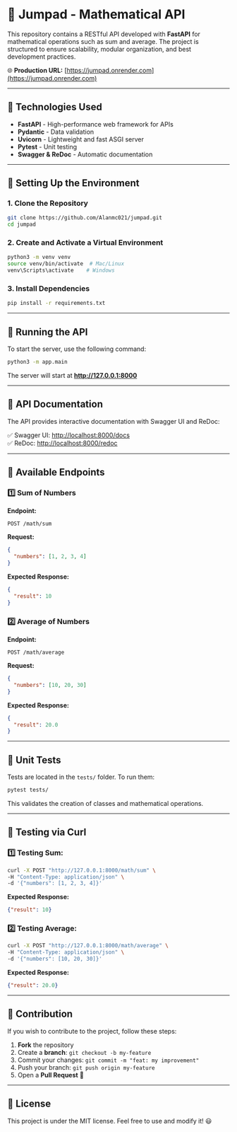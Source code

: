 # 📌 Jumpad - Mathematical API

This repository contains a RESTful API developed with **FastAPI** for mathematical operations such as sum and average. The project is structured to ensure scalability, modular organization, and best development practices.

🌐 **Production URL:** [https://jumpad.onrender.com](https://jumpad.onrender.com)

---

## 🚀 Technologies Used
- **FastAPI** - High-performance web framework for APIs
- **Pydantic** - Data validation
- **Uvicorn** - Lightweight and fast ASGI server
- **Pytest** - Unit testing
- **Swagger & ReDoc** - Automatic documentation

---

## 📌 Setting Up the Environment

### 1. Clone the Repository
```bash
git clone https://github.com/Alanmc021/jumpad.git
cd jumpad
```

### 2. Create and Activate a Virtual Environment
```bash
python3 -m venv venv
source venv/bin/activate  # Mac/Linux
venv\Scripts\activate    # Windows
```

### 3. Install Dependencies
```bash
pip install -r requirements.txt
```

---

## 📌 Running the API

To start the server, use the following command:
```bash
python3 -m app.main
```
The server will start at **http://127.0.0.1:8000**

---

## 📌 API Documentation
The API provides interactive documentation with Swagger UI and ReDoc:

✅ Swagger UI: [http://localhost:8000/docs](http://localhost:8000/docs)  
✅ ReDoc: [http://localhost:8000/redoc](http://localhost:8000/redoc)

---

## 📌 Available Endpoints

### 1️⃣ **Sum of Numbers**
**Endpoint:**
```
POST /math/sum
```
**Request:**
```json
{
  "numbers": [1, 2, 3, 4]
}
```
**Expected Response:**
```json
{
  "result": 10
}
```

### 2️⃣ **Average of Numbers**
**Endpoint:**
```
POST /math/average
```
**Request:**
```json
{
  "numbers": [10, 20, 30]
}
```
**Expected Response:**
```json
{
  "result": 20.0
}
```

---

## 📌 Unit Tests
Tests are located in the `tests/` folder. To run them:
```bash
pytest tests/
```
This validates the creation of classes and mathematical operations.

---

## 📌 Testing via Curl
### 1️⃣ **Testing Sum:**
```bash
curl -X POST "http://127.0.0.1:8000/math/sum" \
-H "Content-Type: application/json" \
-d '{"numbers": [1, 2, 3, 4]}'
```
**Expected Response:**
```json
{"result": 10}
```

### 2️⃣ **Testing Average:**
```bash
curl -X POST "http://127.0.0.1:8000/math/average" \
-H "Content-Type: application/json" \
-d '{"numbers": [10, 20, 30]}'
```
**Expected Response:**
```json
{"result": 20.0}
```

---

## 📌 Contribution
If you wish to contribute to the project, follow these steps:
1. **Fork** the repository
2. Create a **branch**: `git checkout -b my-feature`
3. Commit your changes: `git commit -m "feat: my improvement"`
4. Push your branch: `git push origin my-feature`
5. Open a **Pull Request** 🚀

---

## 📌 License
This project is under the MIT license. Feel free to use and modify it! 😃
















